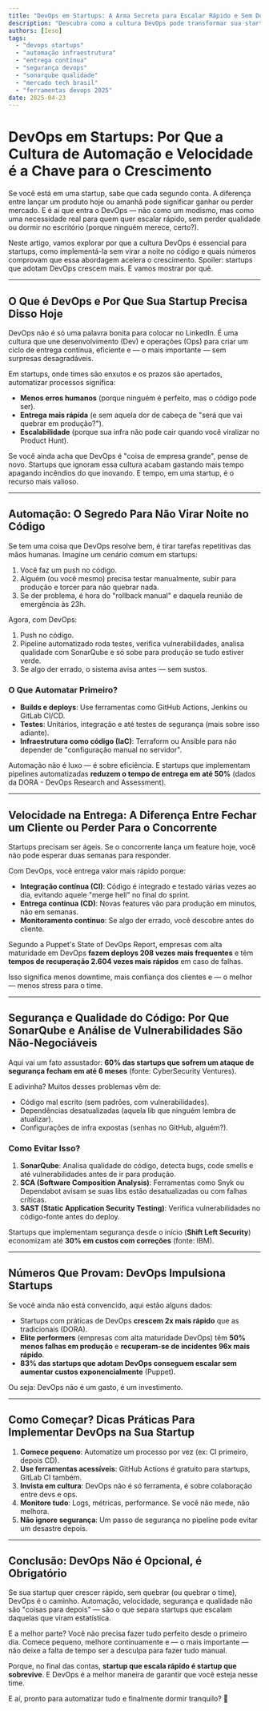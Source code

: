 ```yaml
---
title: "DevOps em Startups: A Arma Secreta para Escalar Rápido e Sem Dor de Cabeça"
description: "Descubra como a cultura DevOps pode transformar sua startup, com automação, entrega contínua e segurança desde o primeiro deploy."
authors: [Ieso]
tags:
  - "devops startups"
  - "automação infraestrutura"
  - "entrega contínua"
  - "segurança devops"
  - "sonarqube qualidade"
  - "mercado tech brasil"
  - "ferramentas devops 2025"
date: 2025-04-23
---
```


# DevOps em Startups: Por Que a Cultura de Automação e Velocidade é a Chave para o Crescimento

Se você está em uma startup, sabe que cada segundo conta. A diferença entre lançar um produto hoje ou amanhã pode significar ganhar ou perder mercado. E é aí que entra o DevOps — não como um modismo, mas como uma necessidade real para quem quer escalar rápido, sem perder qualidade ou dormir no escritório (porque ninguém merece, certo?).

Neste artigo, vamos explorar por que a cultura DevOps é essencial para startups, como implementá-la sem virar a noite no código e quais números comprovam que essa abordagem acelera o crescimento. Spoiler: startups que adotam DevOps crescem mais. E vamos mostrar por quê.

---

## **O Que é DevOps e Por Que Sua Startup Precisa Disso Hoje**

DevOps não é só uma palavra bonita para colocar no LinkedIn. É uma cultura que une desenvolvimento (Dev) e operações (Ops) para criar um ciclo de entrega contínua, eficiente e — o mais importante — sem surpresas desagradáveis.

Em startups, onde times são enxutos e os prazos são apertados, automatizar processos significa:  

- **Menos erros humanos** (porque ninguém é perfeito, mas o código pode ser).  
- **Entrega mais rápida** (e sem aquela dor de cabeça de "será que vai quebrar em produção?").  
- **Escalabilidade** (porque sua infra não pode cair quando você viralizar no Product Hunt).  

Se você ainda acha que DevOps é "coisa de empresa grande", pense de novo. Startups que ignoram essa cultura acabam gastando mais tempo apagando incêndios do que inovando. E tempo, em uma startup, é o recurso mais valioso.

---

## **Automação: O Segredo Para Não Virar Noite no Código**

Se tem uma coisa que DevOps resolve bem, é tirar tarefas repetitivas das mãos humanas. Imagine um cenário comum em startups:  

1. Você faz um push no código.  
2. Alguém (ou você mesmo) precisa testar manualmente, subir para produção e torcer para não quebrar nada.  
3. Se der problema, é hora do "rollback manual" e daquela reunião de emergência às 23h.  

Agora, com DevOps:  

1. Push no código.  
2. Pipeline automatizado roda testes, verifica vulnerabilidades, analisa qualidade com SonarQube e só sobe para produção se tudo estiver verde.  
3. Se algo der errado, o sistema avisa antes — sem sustos.  

### **O Que Automatar Primeiro?**  

- **Builds e deploys**: Use ferramentas como GitHub Actions, Jenkins ou GitLab CI/CD.  
- **Testes**: Unitários, integração e até testes de segurança (mais sobre isso adiante).  
- **Infraestrutura como código (IaC)**: Terraform ou Ansible para não depender de "configuração manual no servidor".  

Automação não é luxo — é sobre eficiência. E startups que implementam pipelines automatizadas **reduzem o tempo de entrega em até 50%** (dados da DORA - DevOps Research and Assessment).  

---

## **Velocidade na Entrega: A Diferença Entre Fechar um Cliente ou Perder Para o Concorrente**  

Startups precisam ser ágeis. Se o concorrente lança um feature hoje, você não pode esperar duas semanas para responder.  

Com DevOps, você entrega valor mais rápido porque:  

- **Integração contínua (CI)**: Código é integrado e testado várias vezes ao dia, evitando aquele "merge hell" no final do sprint.  
- **Entrega contínua (CD)**: Novas features vão para produção em minutos, não em semanas.  
- **Monitoramento contínuo**: Se algo der errado, você descobre antes do cliente.  

Segundo a Puppet's State of DevOps Report, empresas com alta maturidade em DevOps **fazem deploys 208 vezes mais frequentes** e têm **tempos de recuperação 2.604 vezes mais rápidos** em caso de falhas.  

Isso significa menos downtime, mais confiança dos clientes e — o melhor — menos stress para o time.  

---

## **Segurança e Qualidade do Código: Por Que SonarQube e Análise de Vulnerabilidades São Não-Negociáveis**  

Aqui vai um fato assustador: **60% das startups que sofrem um ataque de segurança fecham em até 6 meses** (fonte: CyberSecurity Ventures).  

E adivinha? Muitos desses problemas vêm de:  

- Código mal escrito (sem padrões, com vulnerabilidades).  
- Dependências desatualizadas (aquela lib que ninguém lembra de atualizar).  
- Configurações de infra expostas (senhas no GitHub, alguém?).  

### **Como Evitar Isso?**  

1. **SonarQube**: Analisa qualidade do código, detecta bugs, code smells e até vulnerabilidades antes de ir para produção.  
2. **SCA (Software Composition Analysis)**: Ferramentas como Snyk ou Dependabot avisam se suas libs estão desatualizadas ou com falhas críticas.  
3. **SAST (Static Application Security Testing)**: Verifica vulnerabilidades no código-fonte antes do deploy.  

Startups que implementam segurança desde o início (**Shift Left Security**) economizam até **30% em custos com correções** (fonte: IBM).  

---

## **Números Que Provam: DevOps Impulsiona Startups**  

Se você ainda não está convencido, aqui estão alguns dados:  

- Startups com práticas de DevOps **crescem 2x mais rápido** que as tradicionais (DORA).  
- **Elite performers** (empresas com alta maturidade DevOps) têm **50% menos falhas em produção** e **recuperam-se de incidentes 96x mais rápido**.  
- **83% das startups que adotam DevOps conseguem escalar sem aumentar custos exponencialmente** (Puppet).  

Ou seja: DevOps não é um gasto, é um investimento.  

---

## **Como Começar? Dicas Práticas Para Implementar DevOps na Sua Startup**  

1. **Comece pequeno**: Automatize um processo por vez (ex: CI primeiro, depois CD).  
2. **Use ferramentas acessíveis**: GitHub Actions é gratuito para startups, GitLab CI também.  
3. **Invista em cultura**: DevOps não é só ferramenta, é sobre colaboração entre devs e ops.  
4. **Monitore tudo**: Logs, métricas, performance. Se você não mede, não melhora.  
5. **Não ignore segurança**: Um passo de segurança no pipeline pode evitar um desastre depois.  

---

## **Conclusão: DevOps Não é Opcional, é Obrigatório**  

Se sua startup quer crescer rápido, sem quebrar (ou quebrar o time), DevOps é o caminho. Automação, velocidade, segurança e qualidade não são "coisas para depois" — são o que separa startups que escalam daquelas que viram estatística.  

E a melhor parte? Você não precisa fazer tudo perfeito desde o primeiro dia. Comece pequeno, melhore continuamente e — o mais importante — não deixe a falta de tempo ser a desculpa para fazer tudo manual.  

Porque, no final das contas, **startup que escala rápido é startup que sobrevive**. E DevOps é a melhor maneira de garantir que você esteja nesse time.  

E aí, pronto para automatizar tudo e finalmente dormir tranquilo? 🚀  
